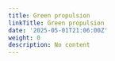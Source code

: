 ```yaml
---
title: Green propulsion
linkTitle: Green propulsion
date: '2025-05-01T21:06:00Z'
weight: 0
description: No content
---
```




